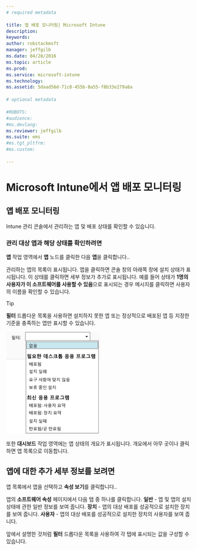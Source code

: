 ```yaml
---
# required metadata

title: 앱 배포 모니터링| Microsoft Intune
description:
keywords:
author: robstackmsft
manager: jeffgilb
ms.date: 04/28/2016
ms.topic: article
ms.prod:
ms.service: microsoft-intune
ms.technology:
ms.assetid: 5daad56d-71c8-455b-8a55-f8b33e279a8a

# optional metadata

#ROBOTS:
#audience:
#ms.devlang:
ms.reviewer: jeffgilb
ms.suite: ems
#ms.tgt_pltfrm:
#ms.custom:

---
```



# Microsoft Intune에서 앱 배포 모니터링

## 앱 배포 모니터링
Intune 관리 콘솔에서 관리하는 앱 및 배포 상태를 확인할 수 있습니다.

### 관리 대상 앱과 해당 상태를 확인하려면
**앱** 작업 영역에서 **앱** 노드를 클릭한 다음 **앱**을 클릭합니다..

관리하는 앱의 목록이 표시됩니다. 앱을 클릭하면 콘솔 창의 아래쪽 창에 설치 상태가 표시됩니다. 이 상태를 클릭하면 세부 정보가 추가로 표시됩니다. 예를 들어 상태가 **1명의 사용자가 이 소프트웨어를 사용할 수 있음**으로 표시되는 경우 메시지를 클릭하면 사용자의 이름을 확인할 수 있습니다.

> [!TIP]
> **필터** 드롭다운 목록을 사용하면 설치하지 못한 앱 또는 정상적으로 배포된 앱 등 지정한 기준을 충족하는 앱만 표시할 수 있습니다.
> 
> ![앱 필터 예제](./media/app-filters.png)

또한 **대시보드** 작업 영역에는 앱 상태의 개요가 표시됩니다. 개요에서 아무 곳이나 클릭하면 앱 목록으로 이동합니다.

## 앱에 대한 추가 세부 정보를 보려면
앱 목록에서 앱을 선택하고 **속성 보기**를 클릭합니다..

앱의 **소프트웨어 속성** 페이지에서 다음 탭 중 하나를 클릭합니다. **일반** - 앱 및 앱의 설치 상태에 관한 일반 정보를 보여 줍니다. **장치** - 앱의 대상 배포를 성공적으로 설치한 장치를 보여 줍니다. **사용자** - 앱의 대상 배포를 성공적으로 설치한 장치의 사용자를 보여 줍니다.

앞에서 설명한 것처럼 **필터** 드롭다운 목록을 사용하여 각 탭에 표시되는 값을 구성할 수 있습니다.





<!--HONumber=May16_HO1-->


